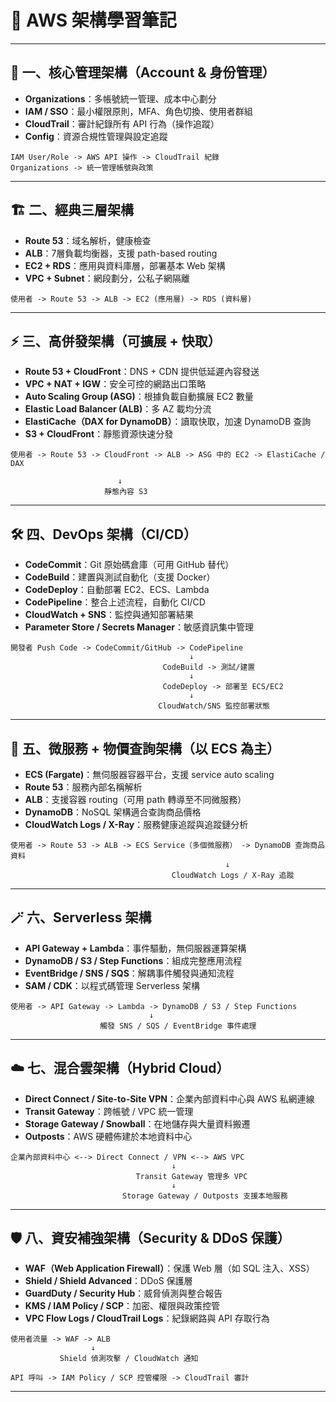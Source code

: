 # 📘 AWS 架構學習筆記

---

## 🧭 一、核心管理架構（Account & 身份管理）

- **Organizations**：多帳號統一管理、成本中心劃分  
- **IAM / SSO**：最小權限原則，MFA、角色切換、使用者群組  
- **CloudTrail**：審計紀錄所有 API 行為（操作追蹤）  
- **Config**：資源合規性管理與設定追蹤  

```
IAM User/Role -> AWS API 操作 -> CloudTrail 紀錄  
Organizations -> 統一管理帳號與政策  
```

---

## 🏗️ 二、經典三層架構

- **Route 53**：域名解析，健康檢查  
- **ALB**：7層負載均衡器，支援 path-based routing  
- **EC2 + RDS**：應用與資料庫層，部署基本 Web 架構  
- **VPC + Subnet**：網段劃分，公私子網隔離  

```
使用者 -> Route 53 -> ALB -> EC2 (應用層) -> RDS (資料層)  
```

---

## ⚡ 三、高併發架構（可擴展 + 快取）

- **Route 53 + CloudFront**：DNS + CDN 提供低延遲內容發送  
- **VPC + NAT + IGW**：安全可控的網路出口策略  
- **Auto Scaling Group (ASG)**：根據負載自動擴展 EC2 數量  
- **Elastic Load Balancer (ALB)**：多 AZ 載均分流  
- **ElastiCache（DAX for DynamoDB）**：讀取快取，加速 DynamoDB 查詢  
- **S3 + CloudFront**：靜態資源快速分發  

```
使用者 -> Route 53 -> CloudFront -> ALB -> ASG 中的 EC2 -> ElastiCache / DAX  
                                
                        ↓
                     靜態內容 S3  
```

---

## 🛠️ 四、DevOps 架構（CI/CD）

- **CodeCommit**：Git 原始碼倉庫（可用 GitHub 替代）  
- **CodeBuild**：建置與測試自動化（支援 Docker）  
- **CodeDeploy**：自動部署 EC2、ECS、Lambda  
- **CodePipeline**：整合上述流程，自動化 CI/CD  
- **CloudWatch + SNS**：監控與通知部署結果  
- **Parameter Store / Secrets Manager**：敏感資訊集中管理  

```
開發者 Push Code -> CodeCommit/GitHub -> CodePipeline  
                                        ↓  
                                  CodeBuild -> 測試/建置  
                                        ↓  
                                  CodeDeploy -> 部署至 ECS/EC2  
                                        ↓  
                                 CloudWatch/SNS 監控部署狀態  
```

---

## 🧩 五、微服務 + 物價查詢架構（以 ECS 為主）

- **ECS (Fargate)**：無伺服器容器平台，支援 service auto scaling  
- **Route 53**：服務內部名稱解析  
- **ALB**：支援容器 routing（可用 path 轉導至不同微服務）  
- **DynamoDB**：NoSQL 架構適合查詢商品價格  
- **CloudWatch Logs / X-Ray**：服務健康追蹤與追蹤鏈分析  

```
使用者 -> Route 53 -> ALB -> ECS Service（多個微服務） -> DynamoDB 查詢商品資料  
                                                ↓  
                                    CloudWatch Logs / X-Ray 追蹤  
```

---

## 🪄 六、Serverless 架構

- **API Gateway + Lambda**：事件驅動，無伺服器運算架構  
- **DynamoDB / S3 / Step Functions**：組成完整應用流程  
- **EventBridge / SNS / SQS**：解耦事件觸發與通知流程  
- **SAM / CDK**：以程式碼管理 Serverless 架構  

```
使用者 -> API Gateway -> Lambda -> DynamoDB / S3 / Step Functions  
                               ↓  
                    觸發 SNS / SQS / EventBridge 事件處理  
```

---

## ☁️ 七、混合雲架構（Hybrid Cloud）

- **Direct Connect / Site-to-Site VPN**：企業內部資料中心與 AWS 私網連線  
- **Transit Gateway**：跨帳號 / VPC 統一管理  
- **Storage Gateway / Snowball**：在地儲存與大量資料搬遷  
- **Outposts**：AWS 硬體佈建於本地資料中心  

```
企業內部資料中心 <--> Direct Connect / VPN <--> AWS VPC  
                                    ↓  
                            Transit Gateway 管理多 VPC  
                                    ↓  
                         Storage Gateway / Outposts 支援本地服務  
```

---

## 🛡️ 八、資安補強架構（Security & DDoS 保護）

- **WAF（Web Application Firewall）**：保護 Web 層（如 SQL 注入、XSS）  
- **Shield / Shield Advanced**：DDoS 保護層  
- **GuardDuty / Security Hub**：威脅偵測與整合報告  
- **KMS / IAM Policy / SCP**：加密、權限與政策控管  
- **VPC Flow Logs / CloudTrail Logs**：紀錄網路與 API 存取行為  

```
使用者流量 -> WAF -> ALB  
                  ↓  
           Shield 偵測攻擊 / CloudWatch 通知  

API 呼叫 -> IAM Policy / SCP 控管權限 -> CloudTrail 審計  
```

---
